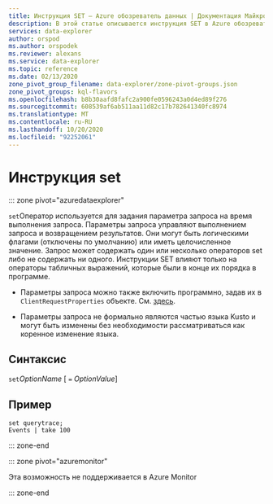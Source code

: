 ```yaml
---
title: Инструкция SET — Azure обозреватель данных | Документация Майкрософт
description: В этой статье описывается инструкция SET в Azure обозреватель данных.
services: data-explorer
author: orspod
ms.author: orspodek
ms.reviewer: alexans
ms.service: data-explorer
ms.topic: reference
ms.date: 02/13/2020
zone_pivot_group_filename: data-explorer/zone-pivot-groups.json
zone_pivot_groups: kql-flavors
ms.openlocfilehash: b8b30aafd8fafc2a900fe0596243a0d4ed89f276
ms.sourcegitcommit: 608539af6ab511aa11d82c17b782641340fc8974
ms.translationtype: MT
ms.contentlocale: ru-RU
ms.lasthandoff: 10/20/2020
ms.locfileid: "92252061"
---
```

# <a name="set-statement"></a>Инструкция set

::: zone pivot="azuredataexplorer"

`set`Оператор используется для задания параметра запроса на время выполнения запроса.
Параметры запроса управляют выполнением запроса и возвращением результатов. Они могут быть логическими флагами (отключены по умолчанию) или иметь целочисленное значение. Запрос может содержать один или несколько операторов set либо не содержать ни одного. Инструкции SET влияют только на операторы табличных выражений, которые были в конце их порядка в программе.

* Параметры запроса можно также включить программно, задав их в `ClientRequestProperties` объекте. См. [здесь](../api/netfx/request-properties.md).
  
* Параметры запроса не формально являются частью языка Kusto и могут быть изменены без необходимости рассматриваться как коренное изменение языка.

## <a name="syntax"></a>Синтаксис

`set`*OptionName* [ `=` *OptionValue*]

## <a name="example"></a>Пример

```kusto
set querytrace;
Events | take 100
```

::: zone-end

::: zone pivot="azuremonitor"

Эта возможность не поддерживается в Azure Monitor

::: zone-end
